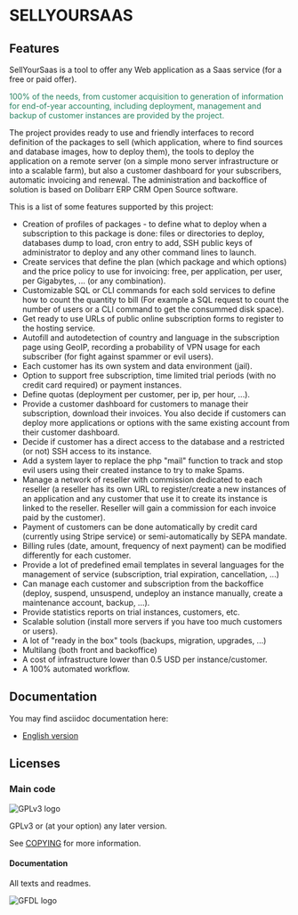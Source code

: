 # SELLYOURSAAS


## Features

SellYourSaas is a tool to offer any Web application as a Saas service (for a free or paid offer).

<span style="color: #268260">100% of the needs, from customer acquisition to generation of information for end-of-year accounting, including deployment, management and backup of customer instances are provided by the project.</span>
 
The project provides ready to use and friendly interfaces to record definition of the packages to sell (which application, where to find sources and database images, how to deploy them), the tools to deploy the application on a remote server (on a simple mono server infrastructure or into a scalable farm), but also a customer dashboard for your subscribers, automatic invoicing and renewal. The administration and backoffice of solution is based on Dolibarr ERP CRM Open Source software.

This is a list of some features supported by this project:

- Creation of profiles of packages - to define what to deploy when a subscription to this package is done: files or directories to deploy, databases dump to load, cron entry to add, SSH public keys of administrator to deploy and any other command lines to launch.
- Create services that define the plan (which package and which options) and the price policy to use for invoicing: free, per application, per user, per Gigabytes, ... (or any combination).
- Customizable SQL or CLI commands for each sold services to define how to count the quantity to bill (For example a SQL request to count the number of users or a CLI command to get the consummed disk space).
- Get ready to use URLs of public online subscription forms to register to the hosting service.
- Autofill and autodetection of country and language in the subscription page using GeoIP, recording a probability of VPN usage for each subscriber (for fight against spammer or evil users).
- Each customer has its own system and data environment (jail).
- Option to support free subscription, time limited trial periods (with no credit card required) or payment instances.
- Define quotas (deployment per customer, per ip, per hour, ...).
- Provide a customer dashboard for customers to manage their subscription, download their invoices. You also decide if customers can deploy more applications or options with the same existing account from their customer dashboard. 
- Decide if customer has a direct access to the database and a restricted (or not) SSH access to its instance.
- Add a system layer to replace the php "mail" function to track and stop evil users using their created instance to try to make Spams.  
- Manage a network of reseller with commission dedicated to each reseller (a reseller has its own URL to register/create a new instances of an application and any customer that use it to create its instance is linked to the reseller. Reseller will gain a commission for each invoice paid by the customer). 
- Payment of customers can be done automatically by credit card (currently using Stripe service) or semi-automatically by SEPA mandate.
- Billing rules (date, amount, frequency of next payment) can be modified differently for each customer.
- Provide a lot of predefined email templates in several languages for the management of service (subscription, trial expiration, cancellation, ...)
- Can manage each customer and subscription from the backoffice (deploy, suspend, unsuspend, undeploy an instance manually, create a maintenance account, backup, ...).
- Provide statistics reports on trial instances, customers, etc.
- Scalable solution (install more servers if you have too much customers or users).
- A lot of "ready in the box" tools (backups, migration, upgrades, ...) 
- Multilang (both front and backoffice)
- A cost of infrastructure lower than 0.5 USD per instance/customer.
- A 100% automated workflow.


## Documentation

You may find asciidoc documentation here:

* <a href="https://github.com/eldy/sellyoursaas/blob/master/doc/Documentation%20SellYourSaas%20-%20Master%20and%20Deployment%20Servers%20-%20EN.asciidoc">English version</a>


## Licenses

### Main code

![GPLv3 logo](img/gplv3.png)

GPLv3 or (at your option) any later version.

See [COPYING](COPYING) for more information.


#### Documentation

All texts and readmes.

![GFDL logo](img/gfdl.png)
